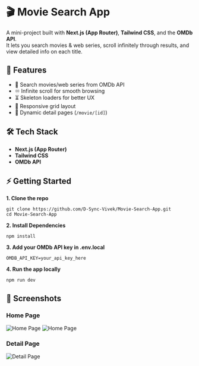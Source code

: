 # 🎬 Movie Search App
A mini-project built with **Next.js (App Router)**, **Tailwind CSS**, and the **OMDb API**.  
It lets you search movies & web series, scroll infinitely through results, and view detailed info on each title.  


## 🚀 Features
- 🔎 Search movies/web series from OMDb API
- ♾️ Infinite scroll for smooth browsing
- ⏳ Skeleton loaders for better UX
- 📱 Responsive grid layout
- 📄 Dynamic detail pages (`/movie/[id]`)

## 🛠️ Tech Stack
- **Next.js (App Router)**  
- **Tailwind CSS**  
- **OMDb API**  


## ⚡ Getting Started

**1. Clone the repo**
   ```
   git clone https://github.com/D-Sync-Vivek/Movie-Search-App.git
   cd Movie-Search-App
   ```
**2. Install Dependencies**
```
npm install
```

**3. Add your OMDb API key in .env.local**
```
OMDB_API_KEY=your_api_key_here
```

**4. Run the app locally**
```
npm run dev
```

## 📸 Screenshots
### Home Page
![Home Page](./public/homepage.png)
![Home Page](./public/homepage2.png)

### Detail Page
![Detail Page](./public/detailpage.png)